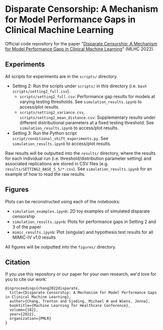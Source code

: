 # Disparate Censorship: A Mechanism for Model Performance Gaps in Clinical Machine Learning

Official code repository for the paper "[Disparate Censorship: A Mechanism for Model Performance Gaps in Clinical Machine Learning](https://arxiv.org/abs/2208.01127)" (MLHC 2022).

## Experiments

All scripts for experiments are in the `scripts/` directory.

* Setting 2: Run the scripts under `scripts/` in _this_ directory (i.e. `bash scripts/setting2_full.csv`). 
    - `scripts/setting2_full.csv`: Performance gap results for models at varying testing thresholds. See `simulation_results.ipynb` to access/plot results.
    - `scripts/setting2_variance.csv`, `scripts/setting2_mean_distance.csv`: Supplementary results under different distributional parameters at a fixed testing threshold. See `simulation_results.ipynb` to access/plot results.
* Setting 3: Run the Python script `script/conditional_shift_experiments.py`. See `simulation_results.ipynb` to access/plot results.

Raw results will be outputted into the `results/` directory, where the results for each individual run (i.e. threshold/distribution parameter setting) and associated replications are stored in CSV files (e.g. `results/SETTING2_BASE_5_5/*.csv`). See `simulation_results.ipynb` for an example of how to read the raw results.

## Figures

Plots can be reconstructed using each of the notebooks:
* `simulation_examples.ipynb`: 2D toy examples of simulated disparate censorship
* `simulation_results.ipynb`: Plots for performance gaps in Setting 2 and 3 of the paper
* `mimic_results.ipynb`: Plot (singular) and hypothesis test results for all MIMIC-IV v1.0 results

All figures will be outputted into the `figures/` directory.

## Citation

If you use this repository or our paper for your own research, we'd love for you to cite our work:
```
@inproceedings{chang2022disparate,
  title={Disparate Censorship: A Mechanism for Model Performance Gaps in Clinical Machine Learning},
  author={Chang, Trenton and Sjoding, Michael W and Wiens, Jenna},
  booktitle={Machine Learning for Healthcare Conference},
  volume={182},
  year={2022},
  organization={PMLR}
}

```
